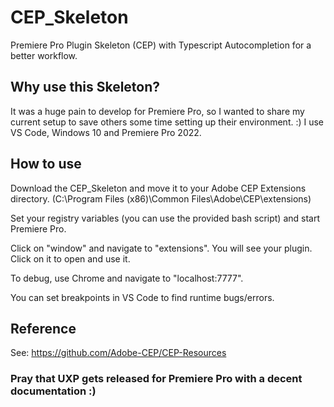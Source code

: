 # CEP_Skeleton
Premiere Pro Plugin Skeleton (CEP) with Typescript Autocompletion for a better workflow. 

## Why use this Skeleton?
It was a huge pain to develop for Premiere Pro, so I wanted to share my current setup to save others some time setting up their environment. :)
I use VS Code, Windows 10 and Premiere Pro 2022. 

## How to use
Download the CEP_Skeleton and move it to your Adobe CEP Extensions directory.
(C:\Program Files (x86)\Common Files\Adobe\CEP\extensions)

Set your registry variables (you can use the provided bash script) and start Premiere Pro.

Click on "window" and navigate to "extensions". 
You will see your plugin. Click on it to open and use it. 

To debug, use Chrome and navigate to "localhost:7777". 

You can set breakpoints in VS Code to find runtime bugs/errors. 

## Reference

See: 
https://github.com/Adobe-CEP/CEP-Resources


### Pray that UXP gets released for Premiere Pro with a decent documentation :) 
